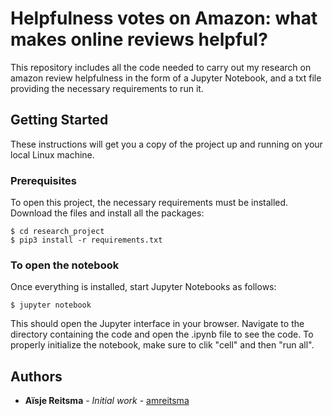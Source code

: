 # Helpfulness votes on Amazon: what makes online reviews helpful?
This repository includes all the code needed to carry out my research on amazon review helpfulness in the form of a Jupyter Notebook, and a txt file providing the necessary requirements to run it.

## Getting Started

These instructions will get you a copy of the project up and running on your local Linux machine. 

### Prerequisites

To open this project, the necessary requirements must be installed. Download the files and install all the packages:

```
$ cd research_project
$ pip3 install -r requirements.txt
```

### To open the notebook

Once everything is installed, start Jupyter Notebooks as follows:

```
$ jupyter notebook
```
This should open the Jupyter interface in your browser. Navigate to the directory containing the code and open the .ipynb file to see the code. To properly initialize the notebook, make sure to clik "cell" and then "run all".

## Authors

* **Aïsje Reitsma** - *Initial work* - [amreitsma](https://github.com/amreitsma)
